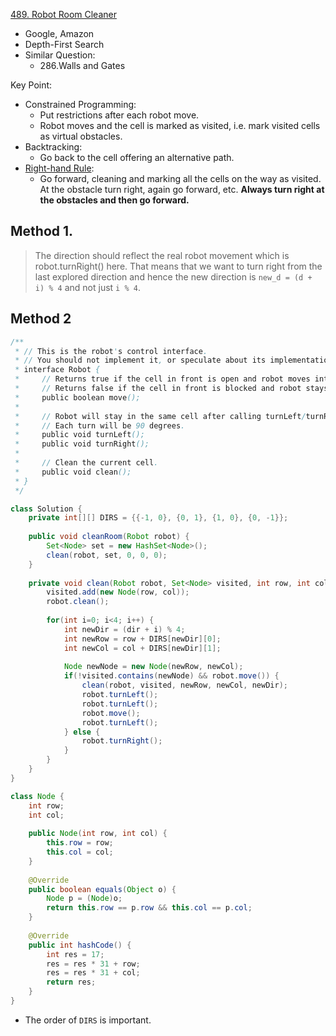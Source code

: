 [489. Robot Room Cleaner](https://leetcode.com/problems/robot-room-cleaner/)
* Google, Amazon
* Depth-First Search
* Similar Question:
    * 286.Walls and Gates
    
Key Point:
* Constrained Programming: 
    * Put restrictions after each robot move.
    * Robot moves and the cell is marked as visited, i.e. mark visited cells as virtual obstacles.
* Backtracking:
    * Go back to the cell offering an alternative path.
* [Right-hand Rule](https://en.wikipedia.org/wiki/Maze_solving_algorithm#Wall_follower):
    * Go forward, cleaning and marking all the cells on the way as visited. At the obstacle turn right, again go forward, etc. **Always turn right at the obstacles and then go forward.**
    

## Method 1.
> The direction should reflect the real robot movement which is robot.turnRight() here. 
> That means that we want to turn right from the last explored direction 
> and hence the new direction is `new_d = (d + i) % 4` and not just `i % 4`.


## Method 2
```java 
/**
 * // This is the robot's control interface.
 * // You should not implement it, or speculate about its implementation
 * interface Robot {
 *     // Returns true if the cell in front is open and robot moves into the cell.
 *     // Returns false if the cell in front is blocked and robot stays in the current cell.
 *     public boolean move();
 *
 *     // Robot will stay in the same cell after calling turnLeft/turnRight.
 *     // Each turn will be 90 degrees.
 *     public void turnLeft();
 *     public void turnRight();
 *
 *     // Clean the current cell.
 *     public void clean();
 * }
 */

class Solution {
    private int[][] DIRS = {{-1, 0}, {0, 1}, {1, 0}, {0, -1}};
    
    public void cleanRoom(Robot robot) {
        Set<Node> set = new HashSet<Node>();
        clean(robot, set, 0, 0, 0);
    }
    
    private void clean(Robot robot, Set<Node> visited, int row, int col, int dir) {
        visited.add(new Node(row, col));
        robot.clean();
        
        for(int i=0; i<4; i++) {
            int newDir = (dir + i) % 4;
            int newRow = row + DIRS[newDir][0];
            int newCol = col + DIRS[newDir][1];
            
            Node newNode = new Node(newRow, newCol);
            if(!visited.contains(newNode) && robot.move()) {
                clean(robot, visited, newRow, newCol, newDir);
                robot.turnLeft();
                robot.turnLeft();
                robot.move();
                robot.turnLeft();
            } else {
                robot.turnRight();
            }
        }
    }
}

class Node {
    int row;
    int col;
    
    public Node(int row, int col) {
        this.row = row;
        this.col = col;
    }
    
    @Override
    public boolean equals(Object o) {
        Node p = (Node)o;
        return this.row == p.row && this.col == p.col;
    }
    
    @Override
    public int hashCode() {
        int res = 17;
        res = res * 31 + row;
        res = res * 31 + col;
        return res;
    }
}
```
* The order of `DIRS` is important.
    

